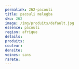 ```yaml
---
permalink: 262-pacouli
title: pacouli melegba
sku: 262
image: /img/produits/default.jpg
essence: pacouli
region: afrique
details: 
produits:
couleur: 
densite: 
veines: sans
rarete: 
---
```

